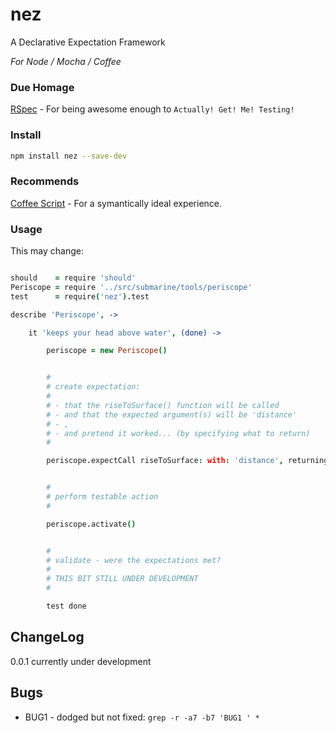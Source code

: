 nez
===

A Declarative Expectation Framework<br />

*For Node / Mocha / Coffee*


### Due Homage

[RSpec](http://rspec.info/) - For being awesome enough to `Actually! Get! Me! Testing!`


### Install

```bash
npm install nez --save-dev
```

### Recommends

[Coffee Script](http://coffeescript.org/) - For a symantically ideal experience.


### Usage

This may change:

```coffee

should    = require 'should'
Periscope = require '../src/submarine/tools/periscope'
test      = require('nez').test

describe 'Periscope', -> 

    it 'keeps your head above water', (done) -> 

        periscope = new Periscope()


        #
        # create expectation:
        # 
        # - that the riseToSurface() function will be called
        # - and that the expected argument(s) will be 'distance'
        # - ,
        # - and pretend it worked... (by specifying what to return)
        #

        periscope.expectCall riseToSurface: with: 'distance', returning: true


        #
        # perform testable action
        #

        periscope.activate()


        #
        # validate - were the expectations met?
        # 
        # THIS BIT STILL UNDER DEVELOPMENT
        #

        test done


```

ChangeLog
---------

0.0.1 currently under development


Bugs
----

* BUG1 - dodged but not fixed: `grep -r -a7 -b7 'BUG1 ' *`


